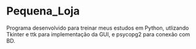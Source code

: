 # Pequena_Loja
 Programa desenvolvido para treinar meus estudos em Python, utlizando Tkinter e ttk para implementação da GUI, e psycopg2 para conexão com BD.
